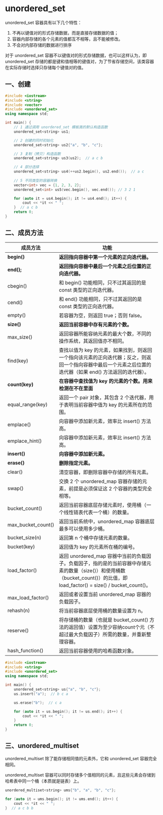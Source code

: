 # unordered_set

unordered_set 容器具有以下几个特性：

1. 不再以键值对的形式存储数据，而是直接存储数据的值；
2. 容器内部存储的各个元素的值都互不相等，且不能被修改。
3. 不会对内部存储的数据进行排序

对于 unordered_set 容器不以键值对的形式存储数据，也可以这样认为，即 unordered_set 存储的都是键和值相等的键值对，为了节省存储空间，该类容器在实际存储时选择只存储每个键值对的值。

## 一、创建

```c++
#include <iostream>
#include <string>
#include <vector>
#include <unordered_set>
using namespace std;

int main() {
    // 1 通过调用 unordered_set 模板类的默认构造函数
    unordered_set<string> us1;

    // 2 创建的同时初始化
    unordered_set<string> us2{"a", "b", "c"};

    // 3 复制（拷贝）构造函数
    unordered_set<string> us3(us2);  // a c b

    // 4 部分选择
    unordered_set<string> us4(++us2.begin(), us2.end());  // a c
  
    // 5 不同类型的容器转换
    vector<int> vec = {1, 2, 3, 2};
    unordered_set<int> us5(vec.begin(), vec.end()); // 3 2 1

    for (auto it = us4.begin(); it != us4.end(); it++) {
        cout << *it << " ";
    }  // a c b
    return 0;
}

```

## 二、成员方法

| 成员方法           | 功能                                                         |
| ------------------ | ------------------------------------------------------------ |
| **begin()**        | **返回指向容器中第一个元素的正向迭代器。**                   |
| **end();**         | **返回指向容器中最后一个元素之后位置的正向迭代器。**         |
| cbegin()           | 和 begin() 功能相同，只不过其返回的是 const 类型的正向迭代器。 |
| cend()             | 和 end() 功能相同，只不过其返回的是 const 类型的正向迭代器。 |
| empty()            | 若容器为空，则返回 true；否则 false。                        |
| **size()**         | **返回当前容器中存有元素的个数。**                           |
| max_size()         | 返回容器所能容纳元素的最大个数，不同的操作系统，其返回值亦不相同。 |
| find(key)          | 查找以值为 key 的元素，如果找到，则返回一个指向该元素的正向迭代器；反之，则返回一个指向容器中最后一个元素之后位置的迭代器（如果 end() 方法返回的迭代器）。 |
| **count(key)**     | **在容器中查找值为 key 的元素的个数。用来检测在不在里面**    |
| equal_range(key)   | 返回一个 pair 对象，其包含 2 个迭代器，用于表明当前容器中值为 key 的元素所在的范围。 |
| emplace()          | 向容器中添加新元素，效率比 insert() 方法高。                 |
| emplace_hint()     | 向容器中添加新元素，效率比 insert() 方法高。                 |
| **insert()**       | **向容器中添加新元素。**                                     |
| **erase()**        | **删除指定元素。**                                           |
| clear()            | 清空容器，即删除容器中存储的所有元素。                       |
| swap()             | 交换 2 个 unordered_map 容器存储的元素，前提是必须保证这 2 个容器的类型完全相等。 |
| bucket_count()     | 返回当前容器底层存储元素时，使用桶（一个线性链表代表一个桶）的数量。 |
| max_bucket_count() | 返回当前系统中，unordered_map 容器底层最多可以使用多少桶。   |
| bucket_size(n)     | 返回第 n 个桶中存储元素的数量。                              |
| bucket(key)        | 返回值为 key 的元素所在桶的编号。                            |
| load_factor()      | 返回 unordered_map 容器中当前的负载因子。负载因子，指的是的当前容器中存储元素的数量（size()）和使用桶数（bucket_count()）的比值，即 load_factor() = size() / bucket_count()。 |
| max_load_factor()  | 返回或者设置当前 unordered_map 容器的负载因子。              |
| rehash(n)          | 将当前容器底层使用桶的数量设置为 n。                         |
| reserve()          | 将存储桶的数量（也就是 bucket_count() 方法的返回值）设置为至少容纳count个元（不超过最大负载因子）所需的数量，并重新整理容器。 |
| hash_function()    | 返回当前容器使用的哈希函数对象。                             |

```c++
#include <iostream>
#include <string>
#include <unordered_set>
using namespace std;

int main() {
    unordered_set<string> us{"a", "b", "c"};
    us.insert("a");  // b c a

    us.erase("b");  // c a

    for (auto it = us.begin(); it != us.end(); it++) {
        cout << *it << " ";
    }
    return 0;
}

```

## 三、unordered_multiset

unordered_multiset 除了能存储相同值的元素外，它和 unordered_set 容器完全相同。

unordered_multiset 容器可以同时存储多个值相同的元素，且这些元素会存储到哈希表中同一个桶（本质就是链表）上。

```c++
unordered_multiset<string> ums{"b", "a", "b", "c"};

for (auto it = ums.begin(); it != ums.end(); it++) {
    cout << *it << " ";
}  // a c b b
```

